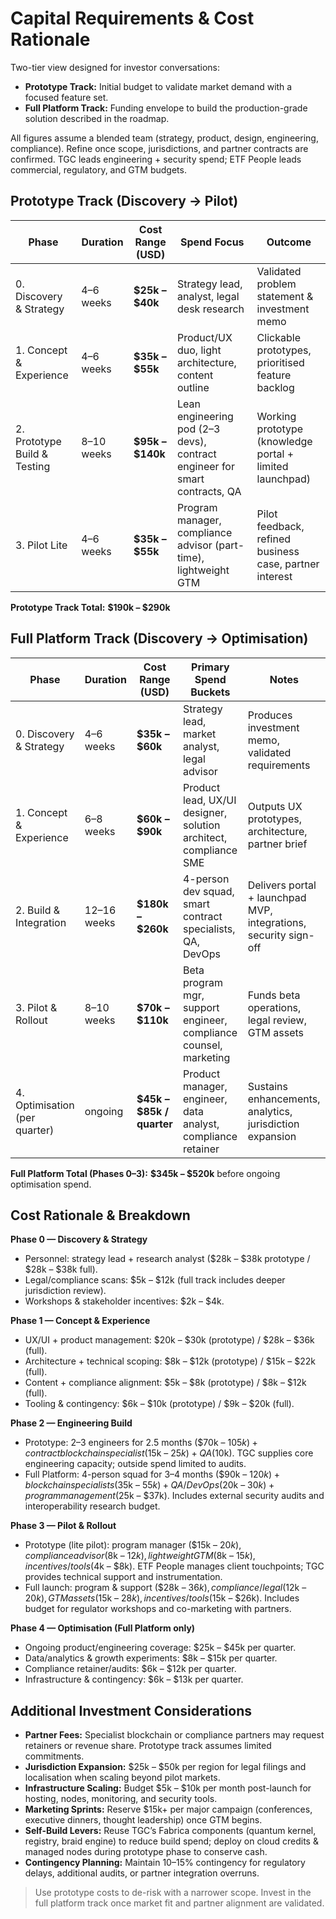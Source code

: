 # Capital Requirements & Cost Rationale

Two-tier view designed for investor conversations:
- **Prototype Track:** Initial budget to validate market demand with a focused feature set.
- **Full Platform Track:** Funding envelope to build the production-grade solution described in the roadmap.

All figures assume a blended team (strategy, product, design, engineering, compliance). Refine once scope, jurisdictions, and partner contracts are confirmed. TGC leads engineering + security spend; ETF People leads commercial, regulatory, and GTM budgets.

## Prototype Track (Discovery → Pilot)

| Phase | Duration | Cost Range (USD) | Spend Focus | Outcome |
|-------|----------|------------------|-------------|---------|
| 0. Discovery & Strategy | 4–6 weeks | **$25k – $40k** | Strategy lead, analyst, legal desk research | Validated problem statement & investment memo |
| 1. Concept & Experience | 4–6 weeks | **$35k – $55k** | Product/UX duo, light architecture, content outline | Clickable prototypes, prioritised feature backlog |
| 2. Prototype Build & Testing | 8–10 weeks | **$95k – $140k** | Lean engineering pod (2–3 devs), contract engineer for smart contracts, QA | Working prototype (knowledge portal + limited launchpad) |
| 3. Pilot Lite | 4–6 weeks | **$35k – $55k** | Program manager, compliance advisor (part-time), lightweight GTM | Pilot feedback, refined business case, partner interest |

**Prototype Track Total:** **$190k – $290k**

## Full Platform Track (Discovery → Optimisation)

| Phase | Duration | Cost Range (USD) | Primary Spend Buckets | Notes |
|-------|----------|------------------|-----------------------|-------|
| 0. Discovery & Strategy | 4–6 weeks | **$35k – $60k** | Strategy lead, market analyst, legal advisor | Produces investment memo, validated requirements |
| 1. Concept & Experience | 6–8 weeks | **$60k – $90k** | Product lead, UX/UI designer, solution architect, compliance SME | Outputs UX prototypes, architecture, partner brief |
| 2. Build & Integration | 12–16 weeks | **$180k – $260k** | 4-person dev squad, smart contract specialists, QA, DevOps | Delivers portal + launchpad MVP, integrations, security sign-off |
| 3. Pilot & Rollout | 8–10 weeks | **$70k – $110k** | Beta program mgr, support engineer, compliance counsel, marketing | Funds beta operations, legal review, GTM assets |
| 4. Optimisation (per quarter) | ongoing | **$45k – $85k / quarter** | Product manager, engineer, data analyst, compliance retainer | Sustains enhancements, analytics, jurisdiction expansion |

**Full Platform Total (Phases 0–3):** **$345k – $520k** before ongoing optimisation spend.

## Cost Rationale & Breakdown

**Phase 0 — Discovery & Strategy**
- Personnel: strategy lead + research analyst ($28k – $38k prototype / $28k – $38k full).
- Legal/compliance scans: $5k – $12k (full track includes deeper jurisdiction review).
- Workshops & stakeholder incentives: $2k – $4k.

**Phase 1 — Concept & Experience**
- UX/UI + product management: $20k – $30k (prototype) / $28k – $36k (full).
- Architecture + technical scoping: $8k – $12k (prototype) / $15k – $22k (full).
- Content + compliance alignment: $5k – $8k (prototype) / $8k – $12k (full).
- Tooling & contingency: $6k – $10k (prototype) / $9k – $20k (full).

**Phase 2 — Engineering Build**
- Prototype: 2–3 engineers for 2.5 months ($70k – $105k) + contract blockchain specialist ($15k – $25k) + QA ($10k). TGC supplies core engineering capacity; outside spend limited to audits.
- Full Platform: 4-person squad for 3–4 months ($90k – $120k) + blockchain specialists ($35k – $55k) + QA/DevOps ($20k – $30k) + program management ($25k – $37k). Includes external security audits and interoperability research budget.

**Phase 3 — Pilot & Rollout**
- Prototype (lite pilot): program manager ($15k – $20k), compliance advisor ($8k – $12k), lightweight GTM ($8k – $15k), incentives/tools ($4k – $8k). ETF People manages client touchpoints; TGC provides technical support and instrumentation.
- Full launch: program & support ($28k – $36k), compliance/legal ($12k – $20k), GTM assets ($15k – $28k), incentives/tools ($15k – $26k). Includes budget for regulator workshops and co-marketing with partners.

**Phase 4 — Optimisation (Full Platform only)**
- Ongoing product/engineering coverage: $25k – $45k per quarter.
- Data/analytics & growth experiments: $8k – $15k per quarter.
- Compliance retainer/audits: $6k – $12k per quarter.
- Infrastructure & contingency: $6k – $13k per quarter.

## Additional Investment Considerations
- **Partner Fees:** Specialist blockchain or compliance partners may request retainers or revenue share. Prototype track assumes limited commitments.
- **Jurisdiction Expansion:** $25k – $50k per region for legal filings and localisation when scaling beyond pilot markets.
- **Infrastructure Scaling:** Budget $5k – $10k per month post-launch for hosting, nodes, monitoring, and security tools.
- **Marketing Sprints:** Reserve $15k+ per major campaign (conferences, executive dinners, thought leadership) once GTM begins.
- **Self-Build Levers:** Reuse TGC’s Fabrica components (quantum kernel, registry, braid engine) to reduce build spend; deploy on cloud credits & managed nodes during prototype phase to conserve cash.
- **Contingency Planning:** Maintain 10–15% contingency for regulatory delays, additional audits, or partner integration overruns.

> Use prototype costs to de-risk with a narrower scope. Invest in the full platform track once market fit and partner alignment are validated.
